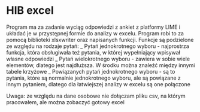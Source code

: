 # HIB excel
 
Program ma za zadanie wyciąg odpowiedzi z ankiet z platformy LIME i układać je w przystępnej formie do analizy w excelu. Program robi to za pomocą biblioteki xlsxwriter oraz napisanych funkcji. Funkcje są podzielone ze względu na rodzaje pytań: 
_ Pytań jednokrotnego wyboru - najprostrza funkcja, która obsługiwała też pytania, w której wypełniający wpisywał własne odpowiedzi
_ Pytań wielokrotnego wyboru - zawiera w sobie wiele elementów, dlatego jest najdłuższa. W środku można znaleźć między innymi tabele krzyżowe
_ Powiązanych pytań jednokrotnego wyboru - są to pytania, które są normalnie jednokrotnego wyboru, ale są powiązane z innym pytaniem, dlatego dla łatwiejszej analizy w excelu są one połączone

Uwaga: ze względu na dane osobowe nie dołączam pliku csv, na którym pracowałem, ale można zobaczyć gotowy excel